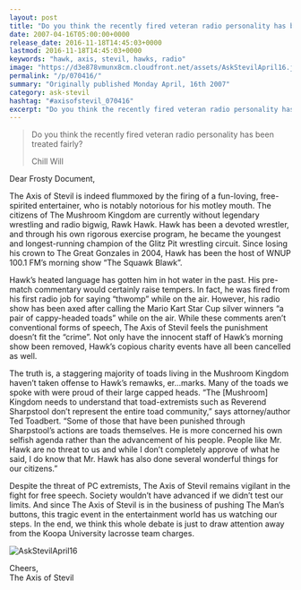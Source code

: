 ```yaml
---
layout: post
title: "Do you think the recently fired veteran radio personality has been treated fairly?"
date: 2007-04-16T05:00:00+0000
release_date: 2016-11-18T14:45:03+0000
lastmod: 2016-11-18T14:45:03+0000
keywords: "hawk, axis, stevil, hawks, radio"
image: "https://d3e878vmunx8cm.cloudfront.net/assets/AskStevilApril16.jpg"
permalink: "/p/070416/"
summary: "Originally published Monday April, 16th 2007"
category: ask-stevil
hashtag: "#axisofstevil_070416"
excerpt: "Do you think the recently fired veteran radio personality has been treated fairly? and other great questions from Monday April, 16th 2007"
---
```


[p01]: https://d3e878vmunx8cm.cloudfront.net/assets/AskStevilApril16.jpg "AskStevilApril16"
> Do you think the recently fired veteran radio personality has been treated fairly?
> 
> Chill Will

Dear Frosty Document,

The Axis of Stevil is indeed flummoxed by the firing of a fun-loving, free-spirited entertainer, who is notably notorious for his motley mouth.  The citizens of The Mushroom Kingdom are currently without legendary wrestling and radio bigwig, Rawk Hawk.  Hawk has been a devoted wrestler, and through his own rigorous exercise program, he became the youngest and longest-running champion of the Glitz Pit wrestling circuit.  Since losing his crown to The Great Gonzales in 2004, Hawk has been the host of WNUP 100.1 FM’s morning show “The Squawk Blawk”.   

Hawk’s heated language has gotten him in hot water in the past.  His pre-match commentary would certainly raise tempers.  In fact, he was fired from his first radio job for saying “thwomp” while on the air.  However, his radio show has been axed after calling the Mario Kart Star Cup silver winners “a pair of cappy-headed toads” while on the air. While these comments aren’t conventional forms of speech, The Axis of Stevil feels the punishment doesn’t fit the “crime”.  Not only have the innocent staff of Hawk’s morning show been removed, Hawk’s copious charity events have all been cancelled as well.

The truth is, a staggering majority of toads living in the Mushroom Kingdom haven’t taken offense to Hawk’s remawks, er…marks. Many of the toads we spoke with were proud of their large capped heads.  “The [Mushroom] Kingdom needs to understand that toad-extremists such as Reverend Sharpstool don’t represent the entire toad community,” says attorney/author Ted Toadbert. “Some of those that have been punished through  Sharpstool’s actions are toads themselves.  He is more concerned his own selfish agenda rather than the advancement of his people.  People like Mr. Hawk are no threat to us and while I don’t completely approve of what he said, I do know that Mr. Hawk has also done several wonderful things for our citizens.”

Despite the threat of  PC extremists, The Axis of Stevil remains vigilant in the fight for free speech.  Society wouldn’t have advanced if we didn’t test our limits.  And since The Axis of Stevil is in the business of pushing The Man’s buttons, this tragic event in the entertainment world has us watching our steps.  In the end, we think this whole debate is just to draw attention away from the Koopa University lacrosse team charges.

![AskStevilApril16][p01]

Cheers,  
The Axis of Stevil
